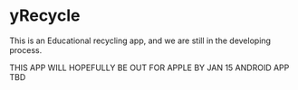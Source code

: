 yRecycle
========
This is an Educational recycling app, and we are still in the developing process.

THIS APP WILL HOPEFULLY BE OUT FOR APPLE BY JAN 15
ANDROID APP TBD
